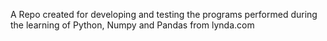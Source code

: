 A Repo created for developing and testing the programs performed during the learning of Python, Numpy and Pandas from lynda.com
